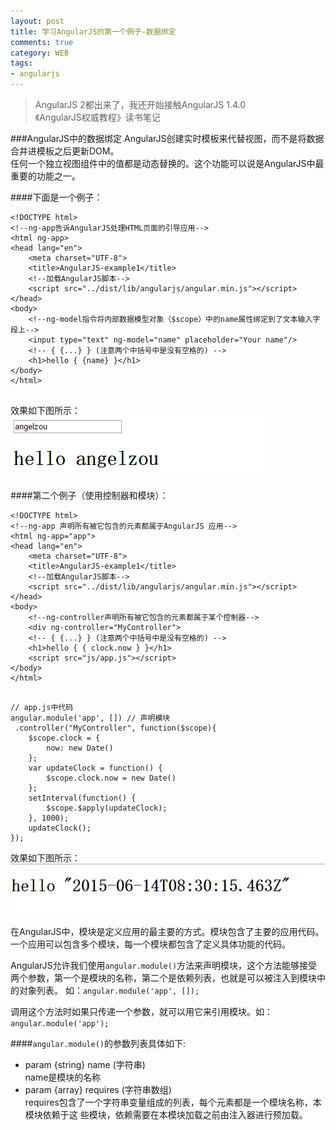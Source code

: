 ```yaml
---
layout: post
title: 学习AngularJS的第一个例子-数据绑定
comments: true
category: WEB
tags: 
- angularjs
---
```

> AngularJS 2都出来了，我还开始接触AngularJS 1.4.0       
> 《AngularJS权威教程》读书笔记

###AngularJS中的数据绑定
AngularJS创建实时模板来代替视图，而不是将数据合并进模板之后更新DOM。    
任何一个独立视图组件中的值都是动态替换的。这个功能可以说是AngularJS中最重要的功能之一。<!--more-->   

####下面是一个例子：   
<pre><code class="html">&lt;!DOCTYPE html&gt;
&lt;!--ng-app告诉AngularJS处理HTML页面的引导应用--&gt;
&lt;html ng-app&gt;
&lt;head lang="en"&gt;
    &lt;meta charset="UTF-8"&gt;
    &lt;title&gt;AngularJS-example1&lt;/title&gt;
    &lt;!--加载AngularJS脚本--&gt;
    &lt;script src="../dist/lib/angularjs/angular.min.js"&gt;&lt;/script&gt;
&lt;/head&gt;
&lt;body&gt;
	&lt;!--ng-model指令将内部数据模型对象（$scope）中的name属性绑定到了文本输入字段上--&gt;
	&lt;input type="text" ng-model="name" placeholder="Your name"/&gt;
	&lt;!-- { {...} } (注意两个中括号中是没有空格的) --&gt;
	&lt;h1&gt;hello { {name} }&lt;/h1&gt;
&lt;/body&gt;
&lt;/html&gt;
</code>
</pre>
效果如下图所示：    
![eg1](/img/angular-ex-1.png)

####第二个例子（使用控制器和模块）：    
<pre><code class="html">&lt;!DOCTYPE html&gt;
&lt;!--ng-app 声明所有被它包含的元素都属于AngularJS 应用--&gt;
&lt;html ng-app="app"&gt;
&lt;head lang="en"&gt;
    &lt;meta charset="UTF-8"&gt;
    &lt;title&gt;AngularJS-example1&lt;/title&gt;
    &lt;!--加载AngularJS脚本--&gt;
    &lt;script src="../dist/lib/angularjs/angular.min.js"&gt;&lt;/script&gt;
&lt;/head&gt;
&lt;body&gt;
	&lt;!--ng-controller声明所有被它包含的元素都属于某个控制器--&gt;
	&lt;div ng-controller="MyController"&gt;
	&lt;!-- { {...} } (注意两个中括号中是没有空格的) --&gt;
	&lt;h1&gt;hello { { clock.now } }&lt;/h1&gt;
	&lt;script src="js/app.js"&gt;&lt;/script&gt;
&lt;/body&gt;
&lt;/html&gt;
</code>
</pre>

<pre><code class="javascript">// app.js中代码
angular.module('app', []) // 声明模块
 .controller("MyController", function($scope){
    $scope.clock = {
        now: new Date()
    };
    var updateClock = function() {
        $scope.clock.now = new Date()
    };
    setInterval(function() {
        $scope.$apply(updateClock);
    }, 1000);
    updateClock();
});
</code></pre>
效果如下图所示：   
![eg1](/img/angular-ex-1-2.png)

在AngularJS中，模块是定义应用的最主要的方式。模块包含了主要的应用代码。一个应用可以包含多个模块，每一个模块都包含了定义具体功能的代码。    

AngularJS允许我们使用`angular.module()`方法来声明模块，这个方法能够接受两个参数，第一个是模块的名称，第二个是依赖列表，也就是可以被注入到模块中的对象列表。 如：`angular.module('app', []);`  

调用这个方法时如果只传递一个参数，就可以用它来引用模块。如：`angular.module('app');`

####`angular.module()`的参数列表具体如下:   
- param {string} name (字符串)    
	name是模块的名称
- param {array} requires (字符串数组)  
	requires包含了一个字符串变量组成的列表，每个元素都是一个模块名称，本模块依赖于这
些模块，依赖需要在本模块加载之前由注入器进行预加载。    

